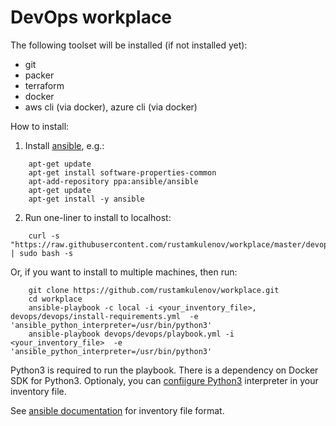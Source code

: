 # DevOps workplace

The following toolset will be installed (if not installed yet):

* git
* packer
* terraform
* docker
* aws cli (via docker), azure cli (via docker)

How to install:

1. Install [ansible](https://docs.ansible.com/ansible/latest/installation_guide/intro_installation.html), e.g.:
```
    apt-get update
    apt-get install software-properties-common
    apt-add-repository ppa:ansible/ansible
    apt-get update
    apt-get install -y ansible
```
2. Run one-liner to install to localhost:
```
    curl -s "https://raw.githubusercontent.com/rustamkulenov/workplace/master/devops/setup.sh" | sudo bash -s
```
Or, if you want to install to multiple machines, then run:
```
    git clone https://github.com/rustamkulenov/workplace.git
    cd workplace
    ansible-playbook -c local -i <your_inventory_file>, devops/devops/install-requirements.yml  -e 'ansible_python_interpreter=/usr/bin/python3'
    ansible-playbook devops/devops/playbook.yml -i <your_inventory_file>  -e 'ansible_python_interpreter=/usr/bin/python3'
```

Python3 is required to run the playbook. There is a dependency on Docker SDK for Python3. Optionaly, you can [confiigure Python3](https://docs.ansible.com/ansible/latest/reference_appendices/python_3_support.html) interpreter in your inventory file.

See [ansible documentation](https://docs.ansible.com/ansible/latest/user_guide/intro_inventory.html) for inventory file format.